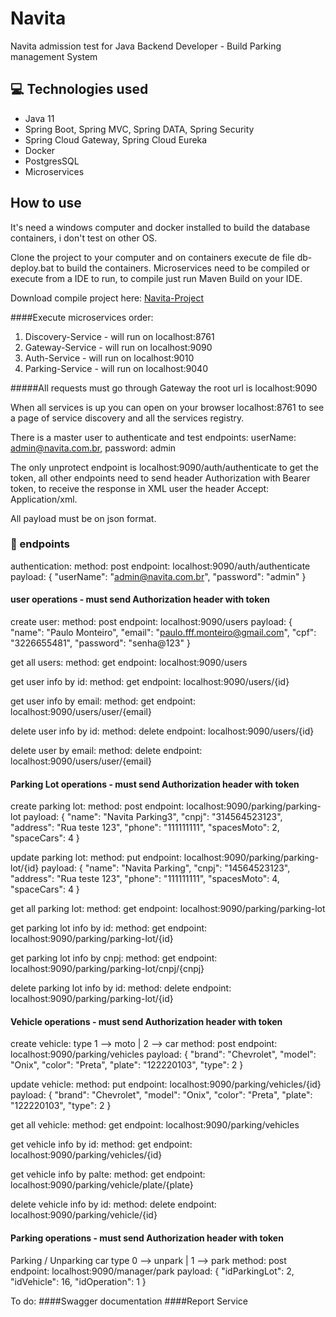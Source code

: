 # Navita
Navita admission test for Java Backend Developer - Build Parking management System

## :computer: Technologies used
<ul>
  <li>Java 11</li>
  <li>Spring Boot, Spring MVC, Spring DATA, Spring Security
  <li>Spring Cloud Gateway, Spring Cloud Eureka</li>
  <li>Docker</li>
  <li>PostgresSQL</li>
  <li>Microservices</li>
</ul>

## How to use
It's need a windows computer and docker installed to build the database containers, i don't test on other OS.

Clone the project to your computer and on containers execute de file db-deploy.bat to build the containers. Microservices need to be compiled or execute from a IDE to run, to compile just run Maven Build on your IDE.

Download compile project here: <a href="https://drive.google.com/drive/folders/1tdpALzb6wPv-Z16MysNUDrN7fcbxM8nt?usp=sharing"> Navita-Project</a>

####Execute microservices order:
<ol>
  <li>Discovery-Service - will run on localhost:8761</li>
  <li>Gateway-Service - will run on localhost:9090</li>
  <li>Auth-Service - will run on localhost:9010</li>
  <li>Parking-Service - will run on localhost:9040</li>
</ol>

#####All requests must go through Gateway the root url is localhost:9090

When all services is up you can open on your browser localhost:8761 to see a page of service discovery and all the services registry.

There is a master user to authenticate and test endpoints:
userName: admin@navita.com.br, password: admin

The only unprotect endpoint is localhost:9090/auth/authenticate to get the token, all other endpoints need to send header Authorization with Bearer token, to receive the response in XML user the header Accept: Application/xml.

All payload must be on json format.

### :link: endpoints
authentication: 
method: post
endpoint: localhost:9090/auth/authenticate
payload: {
	"userName": "admin@navita.com.br",
	"password": "admin"
}

#### user operations - must send Authorization header with token

create user: 
method: post
endpoint: localhost:9090/users
payload: {
	"name": "Paulo Monteiro",
  "email": "paulo.fff.monteiro@gmail.com",
  "cpf": "3226655481",
  "password": "senha@123"
}

get all users: 
method: get
endpoint: localhost:9090/users

get user info by id: 
method: get
endpoint: localhost:9090/users/{id}

get user info by email: 
method: get
endpoint: localhost:9090/users/user/{email}

delete user info by id: 
method: delete
endpoint: localhost:9090/users/{id}

delete user by email: 
method: delete
endpoint: localhost:9090/users/user/{email}

#### Parking Lot operations - must send Authorization header with token
create parking lot: 
method: post
endpoint: localhost:9090/parking/parking-lot
payload: {
	"name": "Navita Parking3",
	"cnpj": "314564523123",
	"address": "Rua teste 123",
	"phone": "111111111",
	"spacesMoto": 2,
	"spaceCars": 4
}

update parking lot:
method: put
endpoint: localhost:9090/parking/parking-lot/{id}
payload: {
	"name": "Navita Parking",
	"cnpj": "14564523123",
	"address": "Rua teste 123",
	"phone": "111111111",
	"spacesMoto": 4,
	"spaceCars": 4
}

get all parking lot: 
method: get
endpoint: localhost:9090/parking/parking-lot

get parking lot info by id: 
method: get
endpoint: localhost:9090/parking/parking-lot/{id}

get parking lot info by cnpj: 
method: get
endpoint: localhost:9090/parking/parking-lot/cnpj/{cnpj}

delete parking lot info by id: 
method: delete
endpoint: localhost:9090/parking/parking-lot/{id}

#### Vehicle operations - must send Authorization header with token
create vehicle: 
type 1 --> moto | 2 --> car
method: post
endpoint: localhost:9090/parking/vehicles
payload: {
	"brand": "Chevrolet",
  "model": "Onix",
  "color": "Preta",
  "plate": "122220103",
  "type":  2
}

update vehicle:
method: put
endpoint: localhost:9090/parking/vehicles/{id}
payload: {
	"brand": "Chevrolet",
  "model": "Onix",
  "color": "Preta",
  "plate": "122220103",
  "type":  2
}

get all vehicle: 
method: get
endpoint: localhost:9090/parking/vehicles

get vehicle info by id: 
method: get
endpoint: localhost:9090/parking/vehicles/{id}

get vehicle info by palte: 
method: get
endpoint: localhost:9090/parking/vehicle/plate/{plate}

delete vehicle info by id: 
method: delete
endpoint: localhost:9090/parking/vehicle/{id}

#### Parking operations - must send Authorization header with token
Parking / Unparking car
type 0 --> unpark | 1 --> park
method: post
endpoint: localhost:9090/manager/park
payload: {
	"idParkingLot": 2,
	"idVehicle": 16,
	"idOperation": 1
}

To do:
####Swagger documentation
####Report Service
